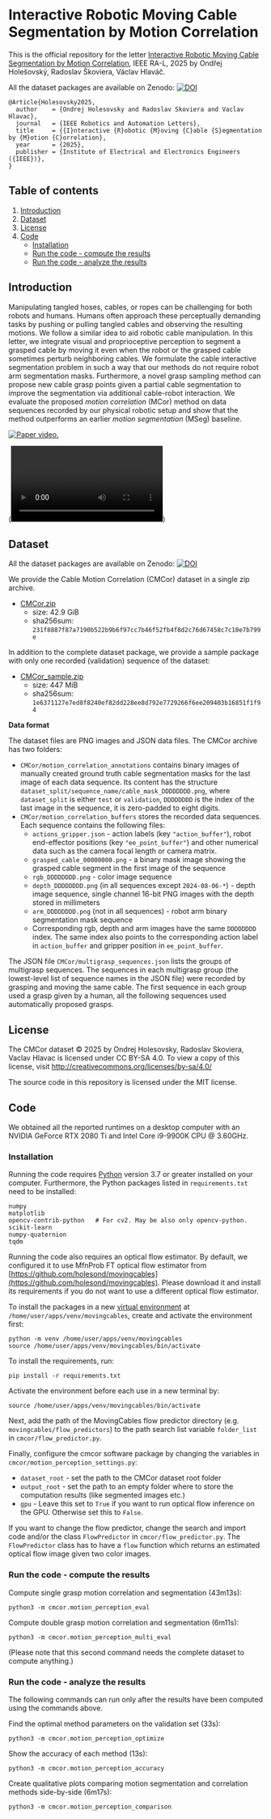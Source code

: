 # Interactive Robotic Moving Cable Segmentation by Motion Correlation

This is the official repository for the letter [Interactive Robotic Moving Cable Segmentation by Motion Correlation](https://doi.org/10.1109/LRA.2025.3574960), IEEE RA-L, 2025 by Ondřej Holešovský, Radoslav Škoviera, Václav Hlaváč.

All the dataset packages are available on Zenodo: [![DOI](https://zenodo.org/badge/DOI/10.5281/zenodo.15356102.svg)](https://doi.org/10.5281/zenodo.15356102)

```
@Article{Holesovsky2025,
  author    = {Ondrej Holesovsky and Radoslav Skoviera and Vaclav Hlavac},
  journal   = {IEEE Robotics and Automation Letters},
  title     = {{I}nteractive {R}obotic {M}oving {C}able {S}egmentation by {M}otion {C}orrelation},
  year      = {2025},
  publisher = {Institute of Electrical and Electronics Engineers ({IEEE})},
}
```


## Table of contents

1. [Introduction](#introduction)
2. [Dataset](#dataset)
3. [License](#license)
4. [Code](#code)
    * [Installation](#installation)
    * [Run the code - compute the results](#run-the-code---compute-the-results)
    * [Run the code - analyze the results](#run-the-code---analyze-the-results)


## Introduction

Manipulating tangled hoses, cables, or ropes can be challenging for both robots and humans. Humans often approach these perceptually demanding tasks by pushing or pulling tangled cables and observing the resulting motions. We follow a similar idea to aid robotic cable manipulation. In this letter, we integrate visual and proprioceptive perception to segment a grasped cable by moving it even when the robot or the grasped cable sometimes perturb neighboring cables. We formulate the cable interactive segmentation problem in such a way that our methods do not require robot arm segmentation masks. Furthermore, a novel grasp sampling method can propose new cable grasp points given a partial cable segmentation to improve the segmentation via additional cable-robot interaction. We evaluate the proposed *motion correlation* (MCor) method on data sequences recorded by our physical robotic setup and show that the method outperforms an earlier *motion segmentation* (MSeg) baseline.

[![Paper video.](videos/paper-video-title.png)](https://data.ciirc.cvut.cz/public/projects/2025CMCor/paper-video.mp4)

(![The same paper video in this repo.](videos/paper-video.mp4))


## Dataset

All the dataset packages are available on Zenodo: [![DOI](https://zenodo.org/badge/DOI/10.5281/zenodo.15356102.svg)](https://doi.org/10.5281/zenodo.15356102)

We provide the Cable Motion Correlation (CMCor) dataset in a single zip archive.

- [CMCor.zip](https://data.ciirc.cvut.cz/public/projects/2025CMCor/CMCor.zip)
  - size: 42.9 GiB
  - sha256sum: ```231f8887f87a7190b522b9b6f97cc7b46f52fb4f8d2c76d67458c7c10e7b799e```

In addition to the complete dataset package, we provide a sample package with only one recorded (validation) sequence of the dataset:

- [CMCor_sample.zip](https://data.ciirc.cvut.cz/public/projects/2025CMCor/CMCor_sample.zip)
  - size: 447 MiB
  - sha256sum: ```1e6371127e7ed8f8240ef82dd228ee8d792e7729266f6ee209403b16851f1f94```

**Data format**

The dataset files are PNG images and JSON data files. The CMCor archive has two folders:

- ```CMCor/motion_correlation_annotations``` contains binary images of manually created ground truth cable segmentation masks for the last image of each data sequence. Its content has the structure ```dataset_split/sequence_name/cable_mask_DDDDDDDD.png```, where ```dataset_split``` is either ```test``` or ```validation```, ```DDDDDDDD``` is the index of the last image in the sequence, it is zero-padded to eight digits.
- ```CMCor/motion_correlation_buffers``` stores the recorded data sequences. Each sequence contains the following files:
  - ```actions_gripper.json``` - action labels (key ```"action_buffer"```), robot end-effector positions (key ```"ee_point_buffer"```) and other numerical data such as the camera focal length or camera matrix.
  - ```grasped_cable_00000000.png``` - a binary mask image showing the grasped cable segment in the first image of the sequence
  - ```rgb_DDDDDDDD.png``` - color image sequence
  - ```depth_DDDDDDDD.png``` (in all sequences except ```2024-08-06-*```) - depth image sequence, single channel 16-bit PNG images with the depth stored in millimeters
  - ```arm_DDDDDDDD.png``` (not in all sequences) - robot arm binary segmentation mask sequence
  - Corresponding rgb, depth and arm images have the same ```DDDDDDDD``` index. The same index also points to the corresponding action label in ```action_buffer``` and gripper position in ```ee_point_buffer```.

The JSON file ```CMCor/multigrasp_sequences.json``` lists the groups of multigrasp sequences. The sequences in each multigrasp group (the lowest-level list of sequence names in the JSON file) were recorded by grasping and moving the same cable. The first sequence in each group used a grasp given by a human, all the following sequences used automatically proposed grasps.

## License

The CMCor dataset © 2025 by Ondrej Holesovsky, Radoslav Skoviera, Vaclav Hlavac is licensed under CC BY-SA 4.0. To view a copy of this license, visit http://creativecommons.org/licenses/by-sa/4.0/

The source code in this repository is licensed under the MIT license.



## Code

We obtained all the reported runtimes on a desktop computer with an NVIDIA GeForce RTX 2080 Ti and Intel Core i9-9900K CPU @ 3.60GHz.


### Installation

Running the code requires [Python](https://www.python.org) version 3.7 or greater installed on your computer. Furthermore, the Python packages listed in ```requirements.txt``` need to be installed:

```
numpy
matplotlib
opencv-contrib-python   # For cv2. May be also only opencv-python.
scikit-learn
numpy-quaternion
tqdm
```

Running the code also requires an optical flow estimator. By default, we configured it to use MfnProb FT optical flow estimator from [https://github.com/holesond/movingcables](https://github.com/holesond/movingcables). Please download it and install its requirements if you do not want to use a different optical flow estimator.

To install the packages in a new [virtual environment](https://docs.python.org/3/library/venv.html) at ```/home/user/apps/venv/movingcables```, create and activate the environment first:

```
python -m venv /home/user/apps/venv/movingcables
source /home/user/apps/venv/movingcables/bin/activate
```

To install the requirements, run:

```
pip install -r requirements.txt
```

Activate the environment before each use in a new terminal by:

```
source /home/user/apps/venv/movingcables/bin/activate
```

Next, add the path of the MovingCables flow predictor directory (e.g. ```movingcables/flow_predictors```) to the path search list variable ```folder_list``` in ```cmcor/flow_predictor.py```.

Finally, configure the cmcor software package by changing the variables in ```cmcor/motion_perception_settings.py```:

- ```dataset_root``` - set the path to the CMCor dataset root folder
- ```output_root``` - set the path to an empty folder where to store the computation results (like segmented images etc.)
- ```gpu``` - Leave this set to ```True``` if you want to run optical flow inference on the GPU. Otherwise set this to ```False```.

If you want to change the flow predictor, change the search and import code and/or the class ```FlowPredictor``` in ```cmcor/flow_predictor.py```. The ```FlowPredictor``` class has to have a ```flow``` function which returns an estimated optical flow image given two color images.


### Run the code - compute the results

Compute single grasp motion correlation and segmentation (43m13s):

```
python3 -m cmcor.motion_perception_eval
```


Compute double grasp motion correlation and segmentation (6m11s):

```
python3 -m cmcor.motion_perception_multi_eval
```

(Please note that this second command needs the complete dataset to compute anything.)


### Run the code - analyze the results

The following commands can run only after the results have been computed using the commands above.

Find the optimal method parameters on the validation set (33s):

```
python3 -m cmcor.motion_perception_optimize
```

Show the accuracy of each method (13s):

```
python3 -m cmcor.motion_perception_accuracy
```

Create qualitative plots comparing motion segmentation and correlation methods side-by-side (6m17s):

```
python3 -m cmcor.motion_perception_comparison
```

